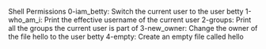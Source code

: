 Shell Permissions
0-iam_betty: Switch the current user to the user betty
1-who_am_i: Print the effective username of the current user
2-groups: Print all the groups the current user is part of
3-new_owner: Change the owner of the file hello to the user betty
4-empty: Create an empty file called hello
